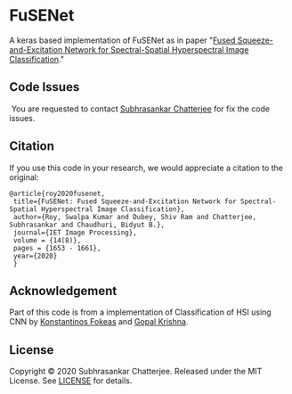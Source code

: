 # FuSENet
A keras based implementation of FuSENet as in paper "[Fused Squeeze-and-Excitation Network for Spectral-Spatial Hyperspectral Image Classification](https://github.com/swalpa/FuSENet/blob/master/Paper.pdf)."


## Code Issues

<span class="color-blue"></span><sup><img style="display:inline" src="https://josaa.nic.in/webinfocms/Images/newicon.gif" alt="" /></sup> <span class="newNews"> You are requested to contact <a href="mailto:subhrasankar.chatterjee000@gmail.com" target="_blank" rel="noopener">Subhrasankar Chatterjee</a> for fix the code issues.
    

## Citation

If you use this code in your research, we would appreciate a citation to the original:

    @article{roy2020fusenet,
     title={FuSENet: Fused Squeeze-and-Excitation Network for Spectral-Spatial Hyperspectral Image Classification},
     author={Roy, Swalpa Kumar and Dubey, Shiv Ram and Chatterjee, Subhrasankar and Chaudhuri, Bidyut B.},
     journal={IET Image Processing},
     volume = {14(8)},
     pages = {1653 - 1661},
     year={2020}
     }

## Acknowledgement

Part of this code is from a implementation of Classification of HSI using CNN by [Konstantinos Fokeas](https://github.com/KonstantinosF/Classification-of-Hyperspectral-Image) and [Gopal Krishna](https://github.com/gokriznastic/HybridSN).

## License

Copyright © 2020 Subhrasankar Chatterjee. Released under the MIT License. See [LICENSE](LICENSE) for details.
